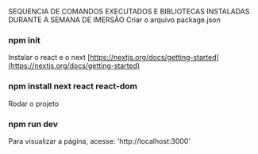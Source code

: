 SEQUENCIA DE COMANDOS EXECUTADOS E BIBLIOTECAS INSTALADAS DURANTE A SEMANA DE IMERSÃO
Criar o arquivo package.json
### npm init

Instalar o react e o next [https://nextjs.org/docs/getting-started](https://nextjs.org/docs/getting-started)
### npm install next react react-dom

Rodar o projeto
### npm run dev

Para visualizar a página, acesse: 'http://localhost:3000'